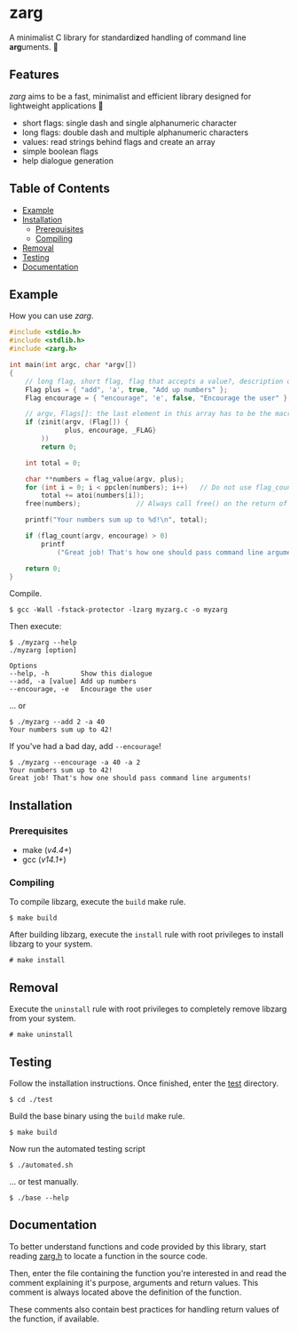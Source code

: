# zarg

A minimalist C library for standardi**z**ed handling of command line **arg**uments. 🚀

## Features

_zarg_ aims to be a fast, minimalist and efficient library designed for lightweight applications 🍃

-   short flags: single dash and single alphanumeric character
-   long flags: double dash and multiple alphanumeric characters
-   values: read strings behind flags and create an array
-   simple boolean flags
-   help dialogue generation

## Table of Contents

-   [Example](#example)
-   [Installation](#installation)
    -   [Prerequisites](#prerequisites)
    -   [Compiling](#compiling)
-   [Removal](#removal)
-   [Testing](#testing)
-   [Documentation](#documentation)

## Example

How you can use _zarg_.

```c
#include <stdio.h>
#include <stdlib.h>
#include <zarg.h>

int main(int argc, char *argv[])
{
    // long flag, short flag, flag that accepts a value?, description of flag
    Flag plus = { "add", 'a', true, "Add up numbers" };
    Flag encourage = { "encourage", 'e', false, "Encourage the user" };

    // argv, Flags[]: the last element in this array has to be the macro _FLAG to mark the end of the array
    if (zinit(argv, (Flag[]) {
              plus, encourage, _FLAG}
        ))
        return 0;

    int total = 0;

    char **numbers = flag_value(argv, plus);
    for (int i = 0; i < ppclen(numbers); i++)   // Do not use flag_count() here, this will inevitably lead to a memory leak.
        total += atoi(numbers[i]);
    free(numbers);              // Always call free() on the return of flag_value()

    printf("Your numbers sum up to %d!\n", total);

    if (flag_count(argv, encourage) > 0)
        printf
            ("Great job! That's how one should pass command line arguments!\n");

    return 0;
}
```

Compile.

```
$ gcc -Wall -fstack-protector -lzarg myzarg.c -o myzarg
```

Then execute:

```
$ ./myzarg --help
./myzarg [option]

Options
--help, -h        Show this dialogue
--add, -a [value] Add up numbers
--encourage, -e   Encourage the user
```

… or

```
$ ./myzarg --add 2 -a 40
Your numbers sum up to 42!
```

If you've had a bad day, add `--encourage`!

```
$ ./myzarg --encourage -a 40 -a 2
Your numbers sum up to 42!
Great job! That's how one should pass command line arguments!
```

## Installation

### Prerequisites

-   make (_v4.4+_)
-   gcc (_v14.1+_)

### Compiling

To compile libzarg, execute the `build` make rule.

```
$ make build
```

After building libzarg, execute the `install` rule with root privileges to install libzarg to your system.

```
# make install
```

## Removal

Execute the `uninstall` rule with root privileges to completely remove libzarg from your system.

```
# make uninstall
```

## Testing

Follow the installation instructions. Once finished, enter the [test](/test) directory.

```
$ cd ./test
```

Build the base binary using the `build` make rule.

```
$ make build
```

Now run the automated testing script

```
$ ./automated.sh
```

… or test manually.

```
$ ./base --help
```

## Documentation

To better understand functions and code provided by this library, start reading [zarg.h](/zarg.h) to locate a function in the source code.

Then, enter the file containing the function you're interested in and read the comment explaining it's purpose, arguments and return values. This comment is always located above the definition of the function.

These comments also contain best practices for handling return values of the function, if available.
